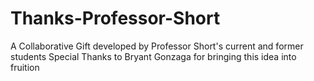 # Thanks-Professor-Short

A Collaborative Gift developed by Professor Short's current and former students
Special Thanks to Bryant Gonzaga for bringing this idea into fruition 
